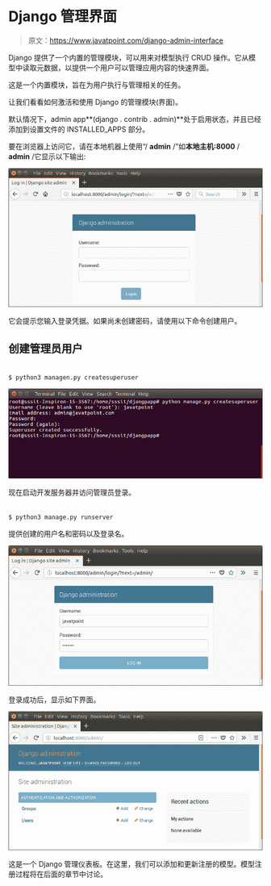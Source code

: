 # Django 管理界面

> 原文：<https://www.javatpoint.com/django-admin-interface>

Django 提供了一个内置的管理模块，可以用来对模型执行 CRUD 操作。它从模型中读取元数据，以提供一个用户可以管理应用内容的快速界面。

这是一个内置模块，旨在为用户执行与管理相关的任务。

让我们看看如何激活和使用 Django 的管理模块(界面)。

默认情况下，admin app**(django . contrib . admin)**处于启用状态，并且已经添加到设置文件的 INSTALLED_APPS 部分。

要在浏览器上访问它，请在本地机器上使用“/ **admin** /”如**本地主机:8000** / **admin** /它显示以下输出:

![Django Admin Interface](img/e3d4bc80cb10037f3dc52af29586b9fa.png)

它会提示您输入登录凭据。如果尚未创建密码，请使用以下命令创建用户。

## 创建管理员用户

```py

$ python3 managen.py createsuperuser

```

![django admin interface 1](img/a944a89773c21024836fcfdb4d6e9a0b.png)

现在启动开发服务器并访问管理员登录。

```py

$ python3 manage.py runserver

```

提供创建的用户名和密码以及登录名。

![django admin interface 2](img/300e9189c4ff96f02489ed458267bbce.png)

登录成功后，显示如下界面。

![django admin interface 3](img/9c12a5e199269d0ca6ef3b1edc0336cb.png)

这是一个 Django 管理仪表板。在这里，我们可以添加和更新注册的模型。模型注册过程将在后面的章节中讨论。